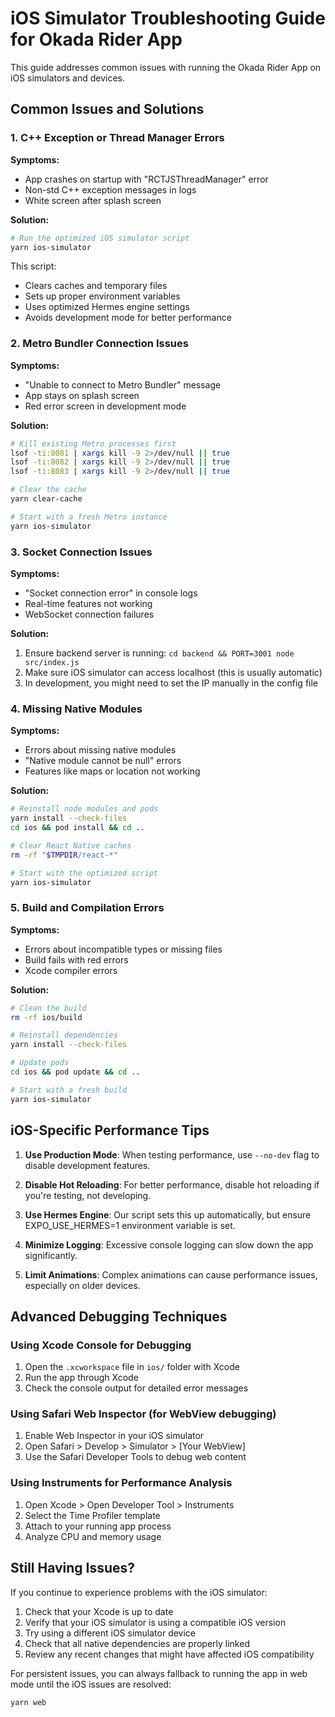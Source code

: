 # iOS Simulator Troubleshooting Guide for Okada Rider App

This guide addresses common issues with running the Okada Rider App on iOS simulators and devices.

## Common Issues and Solutions

### 1. C++ Exception or Thread Manager Errors

**Symptoms:**
- App crashes on startup with "RCTJSThreadManager" error
- Non-std C++ exception messages in logs
- White screen after splash screen

**Solution:**
```bash
# Run the optimized iOS simulator script
yarn ios-simulator
```

This script:
- Clears caches and temporary files
- Sets up proper environment variables
- Uses optimized Hermes engine settings
- Avoids development mode for better performance

### 2. Metro Bundler Connection Issues

**Symptoms:**
- "Unable to connect to Metro Bundler" message
- App stays on splash screen
- Red error screen in development mode

**Solution:**
```bash
# Kill existing Metro processes first
lsof -ti:8081 | xargs kill -9 2>/dev/null || true
lsof -ti:8082 | xargs kill -9 2>/dev/null || true
lsof -ti:8083 | xargs kill -9 2>/dev/null || true

# Clear the cache
yarn clear-cache

# Start with a fresh Metro instance
yarn ios-simulator
```

### 3. Socket Connection Issues

**Symptoms:**
- "Socket connection error" in console logs
- Real-time features not working
- WebSocket connection failures

**Solution:**
1. Ensure backend server is running: `cd backend && PORT=3001 node src/index.js`
2. Make sure iOS simulator can access localhost (this is usually automatic)
3. In development, you might need to set the IP manually in the config file

### 4. Missing Native Modules

**Symptoms:**
- Errors about missing native modules
- "Native module cannot be null" errors
- Features like maps or location not working

**Solution:**
```bash
# Reinstall node modules and pods
yarn install --check-files
cd ios && pod install && cd ..

# Clear React Native caches
rm -rf "$TMPDIR/react-*"

# Start with the optimized script
yarn ios-simulator
```

### 5. Build and Compilation Errors

**Symptoms:**
- Errors about incompatible types or missing files
- Build fails with red errors
- Xcode compiler errors

**Solution:**
```bash
# Clean the build
rm -rf ios/build

# Reinstall dependencies
yarn install --check-files

# Update pods
cd ios && pod update && cd ..

# Start with a fresh build
yarn ios-simulator
```

## iOS-Specific Performance Tips

1. **Use Production Mode**: When testing performance, use `--no-dev` flag to disable development features.

2. **Disable Hot Reloading**: For better performance, disable hot reloading if you're testing, not developing.

3. **Use Hermes Engine**: Our script sets this up automatically, but ensure EXPO_USE_HERMES=1 environment variable is set.

4. **Minimize Logging**: Excessive console logging can slow down the app significantly.

5. **Limit Animations**: Complex animations can cause performance issues, especially on older devices.

## Advanced Debugging Techniques

### Using Xcode Console for Debugging

1. Open the `.xcworkspace` file in `ios/` folder with Xcode
2. Run the app through Xcode
3. Check the console output for detailed error messages

### Using Safari Web Inspector (for WebView debugging)

1. Enable Web Inspector in your iOS simulator
2. Open Safari > Develop > Simulator > [Your WebView]
3. Use the Safari Developer Tools to debug web content

### Using Instruments for Performance Analysis

1. Open Xcode > Open Developer Tool > Instruments
2. Select the Time Profiler template
3. Attach to your running app process
4. Analyze CPU and memory usage

## Still Having Issues?

If you continue to experience problems with the iOS simulator:

1. Check that your Xcode is up to date
2. Verify that your iOS simulator is using a compatible iOS version
3. Try using a different iOS simulator device
4. Check that all native dependencies are properly linked
5. Review any recent changes that might have affected iOS compatibility

For persistent issues, you can always fallback to running the app in web mode until the iOS issues are resolved:
```bash
yarn web
